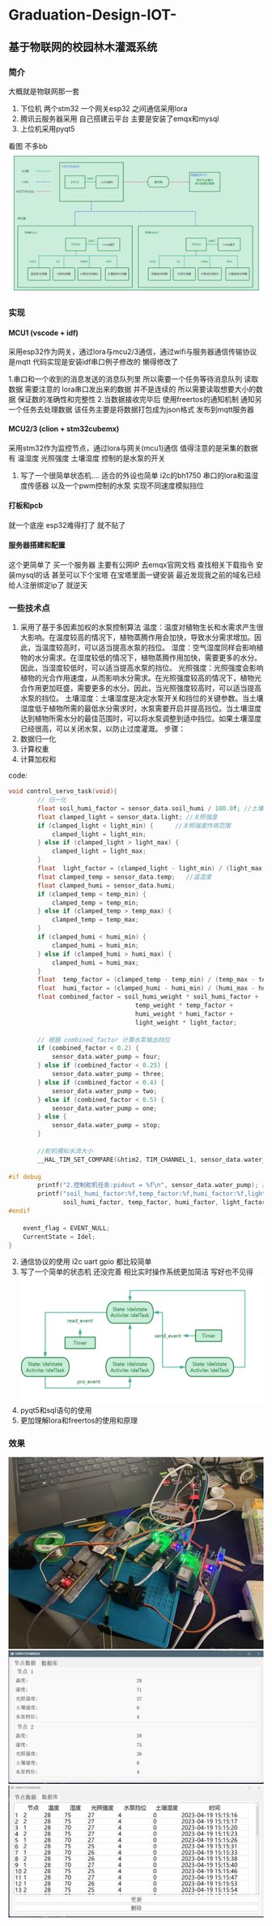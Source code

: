 # Graduation-Design-IOT-

## 基于物联网的校园林木灌溉系统
### 简介
大概就是物联网那一套
1. 下位机 两个stm32 一个网关esp32 之间通信采用lora
2. 腾讯云服务器采用 自己搭建云平台 主要是安装了emqx和mysql
3. 上位机采用pyqt5 

看图 不多bb
![下位机](/RES/ee.png)

### 实现
#### MCU1 (vscode + idf)
采用esp32作为网关，通过lora与mcu2/3通信，通过wifi与服务器通信传输协议是mqtt
代码实现是安装idf串口例子修改的 懒得修改了

1.串口和一个收到的消息发送的消息队列里 所以需要一个任务等待消息队列 读取数据 需要注意的 lora串口发出来的数据 并不是连续的 所以需要读取想要大小的数据 保证数的准确性和完整性
2.当数据接收完毕后 使用freertos的通知机制 通知另一个任务去处理数据 该任务主要是将数据打包成为json格式 发布到mqtt服务器
#### MCU2/3 (clion + stm32cubemx)
采用stm32作为监控节点，通过lora与网关(mcu1)通信
值得注意的是采集的数据有 温湿度 光照强度 土壤湿度 控制的是水泵的开关

1. 写了一个很简单状态机.... 适合的外设也简单 i2c的bh1750 串口的lora和温湿度传感器 以及一个pwm控制的水泵 实现不同速度模拟挡位
#### 打板和pcb
就一个底座 esp32难得打了 就不贴了

#### 服务器搭建和配置
这个更简单了 买一个服务器 主要有公网IP 
去emqx官网文档 查找相关下载指令
安装mysql的话 甚至可以下个宝塔 在宝塔里面一键安装
最近发现我之前的域名已经给人注册绑定ip了 就逆天

### 一些技术点
1. 采用了基于多因素加权的水泵控制算法
温度：温度对植物生长和水需求产生很大影响。在温度较高的情况下，植物蒸腾作用会加快，导致水分需求增加。因此，当温度较高时，可以适当提高水泵的挡位。
湿度：空气湿度同样会影响植物的水分需求。在湿度较低的情况下，植物蒸腾作用加快，需要更多的水分。因此，当湿度较低时，可以适当提高水泵的挡位。
光照强度：光照强度会影响植物的光合作用速度，从而影响水分需求。在光照强度较高的情况下，植物光合作用更加旺盛，需要更多的水分。因此，当光照强度较高时，可以适当提高水泵的挡位。
土壤湿度：土壤湿度是决定水泵开关和挡位的关键参数。当土壤湿度低于植物所需的最低水分需求时，水泵需要开启并提高挡位。当土壤湿度达到植物所需水分的最佳范围时，可以将水泵调整到适中挡位。如果土壤湿度已经很高，可以关闭水泵，以防止过度灌溉。
步骤：
1. 数据归一化
2. 计算权重
3. 计算加权和

code:
```c
void control_servo_task(void){
        // 归一化
        float soil_humi_factor = sensor_data.soil_humi / 100.0f; //土壤湿度
        float clamped_light = sensor_data.light; //关照强度
        if (clamped_light < light_min) {      //关照强度作用范围
            clamped_light = light_min;
        } else if (clamped_light > light_max) {
            clamped_light = light_max;
        }
        float  light_factor = (clamped_light - light_min) / (light_max - light_min);
        float clamped_temp = sensor_data.temp;   //温湿度
        float clamped_humi = sensor_data.humi;
        if (clamped_temp < temp_min) {
            clamped_temp = temp_min;
        } else if (clamped_temp > temp_max) {
            clamped_temp = temp_max;
        }
        if (clamped_humi < humi_min) {
            clamped_humi = humi_min;
        } else if (clamped_humi > humi_max) {
            clamped_humi = humi_max;
        }
        float  temp_factor = (clamped_temp - temp_min) / (temp_max - temp_min);
        float  humi_factor = (clamped_humi - humi_min) / (humi_max - humi_min);
        float combined_factor = soil_humi_weight * soil_humi_factor +
                                   temp_weight * temp_factor +
                                   humi_weight * humi_factor +
                                   light_weight * light_factor;

        // 根据 combined_factor 计算水泵输出挡位
        if (combined_factor < 0.2) {
            sensor_data.water_pump = four;
        } else if (combined_factor < 0.25) {
            sensor_data.water_pump = three;
        } else if (combined_factor < 0.4) {
            sensor_data.water_pump = two;
        } else if (combined_factor < 0.5) {
            sensor_data.water_pump = one;
        } else {
            sensor_data.water_pump = stop;
        }

        //舵机模拟水流大小
        __HAL_TIM_SET_COMPARE(&htim2, TIM_CHANNEL_1, sensor_data.water_pump);

#if debug
        printf("2.控制舵机任务:pidout = %f\n", sensor_data.water_pump); //log
        printf("soil_humi_factor:%f,temp_factor:%f,humi_factor:%f,light_factor:%f,combined_factor:%f\n",
               soil_humi_factor, temp_factor, humi_factor, light_factor, combined_factor);
#endif

    event_flag = EVENT_NULL;
    CurrentState = Idel;
}
```
2. 通信协议的使用
i2c uart gpio 都比较简单
2. 写了一个简单的状态机 还没完善
相比实时操作系统更加简洁 写好也不见得
![](/RES/MS.png)
3. pyqt5和sql语句的使用
4. 更加理解lora和freertos的使用和原理

### 效果
![下位机](/RES/XWJ.jpg)
![下位机1](/RES/MO.png)
![下位机2](/RES/db.png)




